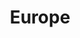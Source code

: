 ---
title: Europe
indice: 0.4244175944025809
years:
- title: '1995'
  indice: 0.3804350358887456
- title: '1996'
  indice: 0.3845958407959416
- title: '1997'
  indice: 0.3852736695310989
- title: '1998'
  indice: 0.3862821130882146
- title: '1999'
  indice: 0.39101987679731026
- title: '2000'
  indice: 0.39162831772444057
- title: '2001'
  indice: 0.3935832404901106
- title: '2002'
  indice: 0.39740181318149737
- title: '2003'
  indice: 0.4004844953364704
- title: '2004'
  indice: 0.40177849192228027
- title: '2005'
  indice: 0.4041380936876168
- title: '2006'
  indice: 0.40448805512479663
- title: '2007'
  indice: 0.4050718364716559
- title: '2008'
  indice: 0.4080714554525644
- title: '2009'
  indice: 0.41868912438301015
- title: '2010'
  indice: 0.4163137160618001
- title: '2011'
  indice: 0.4151721349563264
- title: '2012'
  indice: 0.41687874883988385
- title: '2013'
  indice: 0.4190349179977413
- title: '2014'
  indice: 0.41890912857152574
- title: '2015'
  indice: 0.4157736427330418
- title: '2016'
  indice: 0.41522967828972857
- title: '2017'
  indice: 0.41481758557207404
- title: '2018'
  indice: 0.4163919395081982
- title: '2019'
  indice: 0.41711390714756086
- title: '2020'
  indice: 0.4244175944025809
---